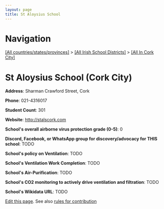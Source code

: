 ```yaml
---
layout: page
title: St Aloysius School
---
```

# Navigation

[[All countries/states/provinces]](../../..) > [[All Irish School Districts]](../..) > [[All In Cork City]](..)

# St Aloysius School (Cork City)

**Address**: Sharman Crawford Street, Cork

**Phone**: 021-4316017

**Student Count**: 301

**Website**: <http://stalscork.com>

**School's overall airborne virus protection grade (0-5)**: 0

**Discord, Facebook, or WhatsApp group for discovery/advocacy for THIS school**: TODO

**School's policy on Ventilation**: TODO

**School's Ventilation Work Completion**: TODO

**School's Air-Purification**: TODO

**School's CO2 monitoring to actively drive ventilation and filtration**: TODO

**School's Wikidata URL**: TODO


[Edit this page](https://github.com/ventilate-schools/Ireland/edit/main/./Cork_City/St_Aloysius_School.md). See also [rules for contribution](../../../contribution-rules/)